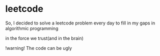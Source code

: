 # leetcode

So, I decided to solve a leetcode problem every day to fill in my gaps in algorithmic programming

in the force we trust(and in the brain)

!warning! The code can be ugly
